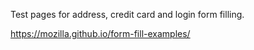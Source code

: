 Test pages for address, credit card and login form filling.

https://mozilla.github.io/form-fill-examples/
